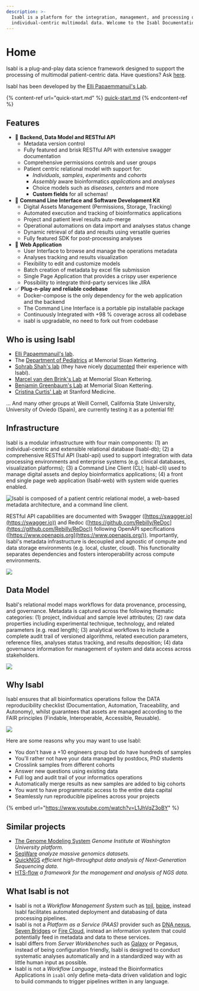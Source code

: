 ```yaml
---
description: >-
  Isabl is a platform for the integration, management, and processing of
  individual-centric multimodal data. Welcome to the Isabl Documentation!
---
```


# Home

Isabl is a plug-and-play data science framework designed to support the processing of multimodal patient-centric data. Have questions? Ask [here](https://gitter.im/isabl-io/community).

Isabl has been developed by the [Elli Papaemmanuil's Lab](https://www.mskcc.org/research-areas/labs/elli-papaemmanuil).

{% content-ref url="quick-start.md" %}
[quick-start.md](quick-start.md)
{% endcontent-ref %}

## Features

* 👾 **Backend, Data Model and RESTful API**
  * Metadata version control
  * Fully featured and brisk RESTful API with extensive swagger documentation
  * Comprehensive permissions controls and user groups
  * Patient centric relational model with support for:
    * _Individuals_, _samples_,  _experiments_ and _cohorts_
    * _Assembly_ aware bioinformatics _applications_ and _analyses_
    * Choice models such as _diseases_, _centers_ and more
    * **Custom fields** for all schemas!
* 🤖 **Command Line Interface and Software Development Kit**
  * Digital Assets Management (Permissions, Storage, Tracking)
  * Automated execution and tracking of bioinformatics applications
  * Project and patient level results auto-merge
  * Operational automations on data import and analyses status change
  * Dynamic retrieval of data and results using versatile queries
  * Fully featured SDK for post-processing analyses
* 🚀 **Web Application**
  * User Interface to browse and manage the operations metadata
  * Analyses tracking and results visualization
  * Flexibility to edit and customize models
  * Batch creation of metadata by excel file submission
  * Single Page Application that provides a crispy user experience
  * Possibility to integrate third-party services like JIRA
* ✅ **Plug-n-play and reliable codebase**
  * Docker-compose is the only dependency for the web application and the backend
  * The Command Line Interface is a portable pip installable package
  * Continuously Integrated with +98 % coverage across all codebase
  * isabl is upgradable, no need to fork out from codebase

## Who is using Isabl

* [Elli Papaemmanuil's lab](https://www.mskcc.org/research-areas/labs/elli-papaemmanuil).
* The [Department of Pediatrics](https://www.mskcc.org/blog/one-one-how-msk-using-precision-medicine-tailor-treatment-children-cancer) at Memorial Sloan Kettering.
* [Sohrab Shah's lab](https://www.mskcc.org/profile/sohrab-shah) (they have nicely [documented](https://shahlab.ca/isabl\_api/) their experience with Isabl).
* [Marcel van den Brink's Lab](https://www.mskcc.org/research/ski/labs/marcel-van-den-brink) at Memorial Sloan Kettering.&#x20;
* [Benjamin Greenbaum's Lab](https://www.mskcc.org/research-areas/labs/benjamin-greenbaum) at Memorial Sloan Kettering.&#x20;
* [Cristina Curtis' Lab](https://med.stanford.edu/curtislab.html) at Stanford Medicine.

... And many other groups at Weill Cornell, California State University, University of Oviedo (Spain), are currently testing it as a potential fit!

## Infrastructure

Isabl is a modular infrastructure with four main components: (1) an individual-centric and extensible relational database (Isabl-db); (2) a comprehensive RESTful API (Isabl-api) used to support integration with data processing environments and enterprise systems (e.g. clinical databases, visualization platforms); (3) a Command Line Client (CLI; Isabl-cli) used to manage digital assets and deploy bioinformatics applications; (4) a front end single page web application (Isabl-web) with system wide queries enabled.

![Isabl is composed of a patient centric relational model, a web-based metadata architecture, and a command line client.](https://docs.google.com/drawings/d/e/2PACX-1vQnO2UBtPAGuUqobgfAH2GFbvuE5aCAzrYpxa\_nBb8tigeT-GdfAkurTnOpzrpa\_QDxBH-nrQ-lnxEk/pub?w=998\&h=712)

RESTful API capabilities are documented with Swagger ([https://swagger.io](https://swagger.io)) and Redoc ([https://github.com/Rebilly/ReDoc](https://github.com/Rebilly/ReDoc)) following OpenAPI specifications ([https://www.openapis.org](https://www.openapis.org/)). Importantly, Isabl's metadata infrastructure is decoupled and agnostic of compute and data storage environments (e.g. local, cluster, cloud). This functionality separates dependencies and fosters interoperability across compute environments.

![](https://docs.google.com/drawings/d/e/2PACX-1vTLYVgPubPSlSgyUahpZ3fOT-p9lmrMet5qCl1klS2VzEnFIE4zLW0WK3cDZaCgAmwcsa3Ta-J9ujdG/pub?w=889\&h=667)

## Data Model

**I**sabl's relational model maps workflows for data provenance, processing, and governance. Metadata is captured across the following thematic categories: (1) project, individual and sample level attributes; (2) raw data properties including experimental technique, technology, and related parameters (e.g. read length); (3) analytical workflows to include a complete audit trail of versioned algorithms, related execution parameters, reference files, analyses status tracking, and results deposition; (4) data governance information for management of system and data access across stakeholders.

![](https://docs.google.com/drawings/d/e/2PACX-1vTG3QBMOtwM5DhpFG07iQFj0SA0J7CE4e8Xd3ZJcpJy24EiDu9HbGomqslNFgqV3rauJ-z\_VU-SY-ja/pub?w=1305\&h=791)

## Why Isabl

Isabl ensures that all bioinformatics operations follow the DATA reproducibility checklist (Documentation, Automation, Traceability, and Autonomy), whilst guarantees that assets are managed according to the FAIR principles (Findable, Interoperable, Accessible, Reusable).

![](https://docs.google.com/drawings/d/e/2PACX-1vRCagXfy-ubxEHKL3GOSTTEGE1g9hWk1Ic0yTx3tWsBJHWSIfO5Y2Hcu0wTeBtb3mA1DeEXKw4c1fBd/pub?w=1216\&h=810)

Here are some reasons why you may want to use Isabl:

* You don't have a +10 engineers group but do have hundreds of samples
* You'll rather not have your data managed by postdocs, PhD students
* Crosslink samples from different cohorts
* Answer new questions using existing data
* Full log and audit trail of your informatics operations
* Automatically merge results as new samples are added to big cohorts
* You want to have programmatic access to the entire data capital
* Seamlessly run reproducible pipelines across your projects

{% embed url="https://www.youtube.com/watch?v=L1JhVqZ3oBY" %}

## Similar projects

* [The Genome Modeling System](https://github.com/genome/gms) _Genome Institute at Washington University platform._
* [SeqWare](https://seqware.github.io/) _analyze massive genomics datasets._
* [QuickNGS](http://bifacility.uni-koeln.de/quickngs/web/) _efficient high-throughput data analysis of Next-Generation Sequencing data._
* [HTS-flow](https://github.com/arnaudceol/htsflow) _a framework for the management and analysis of NGS data._

## What Isabl is not

* Isabl is not a _Workflow Management System_ such as [toil](https://github.com/DataBiosphere/toil), [bpipe](https://github.com/ssadedin/bpipe), instead Isabl facilitates automated deployment and databasing of data processing pipelines.
* Isabl is not a _Platform as a Service (PAAS)_ provider such as [DNA nexus](https://www.dnanexus.com), [Seven Bridges](https://www.sevenbridges.com) or [Fire Cloud](https://software.broadinstitute.org/firecloud/), instead an information system that could potentially feed in metadata and data to these services.
* Isabl differs from _Server Workbenches_ such as [Galaxy](https://usegalaxy.org/) or Pegasus, instead of being configuration friendly, Isabl is designed to conduct systematic analyses automatically and in a standardized way with as little human input as possible.
* Isabl is not a _Workflow Language_, instead the Bioinformatics Applications in `isabl` only define meta-data driven validation and logic to build commands to trigger pipelines written in any language.
